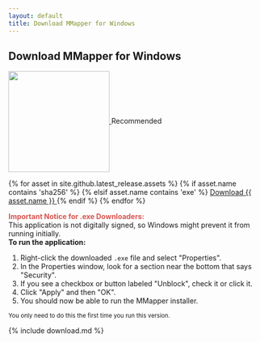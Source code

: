 ```yaml
---
layout: default
title: Download MMapper for Windows
---
```


## Download MMapper for Windows

<a href="https://apps.microsoft.com/detail/9p6f2b68rf7g?referrer=appbadge&mode=direct">
     <img src="https://get.microsoft.com/images/en-us%20dark.svg" width="200" style="vertical-align: middle;"/>
</a><span class="recommendation-text"> Recommended</span>

{% for asset in site.github.latest_release.assets %}
{% if asset.name contains 'sha256' %}
{% elsif asset.name contains 'exe' %}
<a href="{{ asset.browser_download_url }}" class="download-link">
    Download {{ asset.name }}
</a>
{% endif %}
{% endfor %}

<div class="notice-box" id="windows-notice">
  <strong style="color: #d9534f;">Important Notice for .exe Downloaders:</strong><br>
  This application is not digitally signed, so Windows might prevent it from running initially.<br>
  <strong>To run the application:</strong>
  <ol>
    <li>Right-click the downloaded <code>.exe</code> file and select "Properties".</li>
    <li>In the Properties window, look for a section near the bottom that says "Security".</li>
    <li>If you see a checkbox or button labeled "Unblock", check it or click it.</li>
    <li>Click "Apply" and then "OK".</li>
    <li>You should now be able to run the MMapper installer.</li>
  </ol>
  <small>You only need to do this the first time you run this version.</small>
</div>

{% include download.md %}
